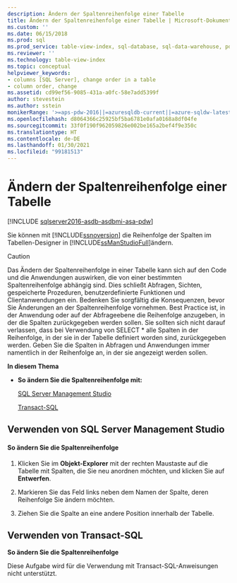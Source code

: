 ```yaml
---
description: Ändern der Spaltenreihenfolge einer Tabelle
title: Ändern der Spaltenreihenfolge einer Tabelle | Microsoft-Dokumentation
ms.custom: ''
ms.date: 06/15/2018
ms.prod: sql
ms.prod_service: table-view-index, sql-database, sql-data-warehouse, pdw
ms.reviewer: ''
ms.technology: table-view-index
ms.topic: conceptual
helpviewer_keywords:
- columns [SQL Server], change order in a table
- column order, change
ms.assetid: cd99ef56-9085-431a-a0fc-58e7add5399f
author: stevestein
ms.author: sstein
monikerRange: '>=aps-pdw-2016||=azuresqldb-current||=azure-sqldw-latest||>=sql-server-2016||>=sql-server-linux-2017||=azuresqldb-mi-current'
ms.openlocfilehash: d8064366c25925bf5ba6781e0afa0168a8df04fe
ms.sourcegitcommit: 33f0f190f962059826e002be165a2bef4f9e350c
ms.translationtype: HT
ms.contentlocale: de-DE
ms.lasthandoff: 01/30/2021
ms.locfileid: "99181513"
---
```

# <a name="change-column-order-in-a-table"></a>Ändern der Spaltenreihenfolge einer Tabelle

[!INCLUDE [sqlserver2016-asdb-asdbmi-asa-pdw](../../includes/applies-to-version/sqlserver2016-asdb-asdbmi-asa-pdw.md)]

  Sie können mit [!INCLUDE[ssnoversion](../../includes/ssnoversion-md.md)] die Reihenfolge der Spalten im Tabellen-Designer in [!INCLUDE[ssManStudioFull](../../includes/ssmanstudiofull-md.md)]ändern.  
  
> [!CAUTION]  
>  Das Ändern der Spaltenreihenfolge in einer Tabelle kann sich auf den Code und die Anwendungen auswirken, die von einer bestimmten Spaltenreihenfolge abhängig sind. Dies schließt Abfragen, Sichten, gespeicherte Prozeduren, benutzerdefinierte Funktionen und Clientanwendungen ein. Bedenken Sie sorgfältig die Konsequenzen, bevor Sie Änderungen an der Spaltenreihenfolge vornehmen. Best Practice ist, in der Anwendung oder auf der Abfrageebene die Reihenfolge anzugeben, in der die Spalten zurückgegeben werden sollen. Sie sollten sich nicht darauf verlassen, dass bei Verwendung von SELECT * alle Spalten in der Reihenfolge, in der sie in der Tabelle definiert worden sind, zurückgegeben werden. Geben Sie die Spalten in Abfragen und Anwendungen immer namentlich in der Reihenfolge an, in der sie angezeigt werden sollen.  
  
 **In diesem Thema**  
  
-   **So ändern Sie die Spaltenreihenfolge mit:**  
  
     [SQL Server Management Studio](#SSMSProcedure)  
  
     [Transact-SQL](#TsqlProcedure)  
  
##  <a name="using-sql-server-management-studio"></a><a name="SSMSProcedure"></a> Verwenden von SQL Server Management Studio  
  
#### <a name="to-change-the-column-order"></a>So ändern Sie die Spaltenreihenfolge  
  
1.  Klicken Sie im **Objekt-Explorer** mit der rechten Maustaste auf die Tabelle mit Spalten, die Sie neu anordnen möchten, und klicken Sie auf **Entwerfen**.  
  
2.  Markieren Sie das Feld links neben dem Namen der Spalte, deren Reihenfolge Sie ändern möchten.  
  
3.  Ziehen Sie die Spalte an eine andere Position innerhalb der Tabelle.  
  
##  <a name="using-transact-sql"></a><a name="TsqlProcedure"></a> Verwenden von Transact-SQL  
 **So ändern Sie die Spaltenreihenfolge**  
  
 Diese Aufgabe wird für die Verwendung mit Transact-SQL-Anweisungen nicht unterstützt.  
  
###  <a name="TsqlExample"></a>  
